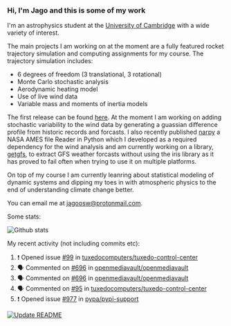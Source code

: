 ### Hi, I'm Jago and this is some of my work

<!--
**jagoosw/jagoosw** is a ✨ _special_ ✨ repository because its `README.md` (this file) appears on your GitHub profile.

Here are some ideas to get you started:

- 🔭 I’m currently working on ...
- 🌱 I’m currently learning ...
- 👯 I’m looking to collaborate on ...
- 🤔 I’m looking for help with ...
- 💬 Ask me about ...
- 📫 How to reach me: ...
- 😄 Pronouns: ...
- ⚡ Fun fact: ...
-->

I'm an astrophysics student at the [University of Cambridge](https://www.ast.cam.ac.uk/students/current.undergraduates/part.ii.astrophysics) with a wide variety of interest.

The main projects I am working on at the moment are a fully featured rocket trajectory simulation and computing assignments for my course. The trajectory simulation includes:
- 6 degrees of freedom (3 translational, 3 rotational)
- Monte Carlo stochastic analysis
- Aerodynamic heating model
- Use of live wind data
- Variable mass and moments of inertia models

The first release can be found [here](https://github.com/CUSF-Simulation/CamPyRoS). At the moment I am working on adding stochastic variability to the wind data by generating a guassian difference profile from historic records and forcasts. I also recently published [narpy](https://pypi.org/project/narpy/) a NASA AMES file Reader in Python which I developed as a required dependency for the wind analysis and am currently working on a library, [getgfs](https://github.com/jagoosw/getgfs), to extract GFS weather forcasts without using the iris library as it has proved to fail often when trying to use it on multiple platforms.

On top of my course I am currently leanring about statistical modeling of dynamic systems and dipping my toes in with atmospheric physics to the end of understanding climate change better.

You can email me at [jagoosw@protonmail.com](mail:jagoosw@protonmail.com).

Some stats:

![Github stats](https://github-readme-stats.vercel.app/api?username=jagoosw&count_private=true&show_icons=true&theme=radical&hide_title=true&hide_border=true)
[](https://komarev.com/ghpvc/?username=jagoosw)

My recent activity (not including commits etc):
<!--START_SECTION:activity-->
1. ❗️ Opened issue [#99](https://github.com/tuxedocomputers/tuxedo-control-center/issues/99) in [tuxedocomputers/tuxedo-control-center](https://github.com/tuxedocomputers/tuxedo-control-center)
2. 🗣 Commented on [#696](https://github.com/openmediavault/openmediavault/issues/696) in [openmediavault/openmediavault](https://github.com/openmediavault/openmediavault)
3. 🗣 Commented on [#696](https://github.com/openmediavault/openmediavault/issues/696) in [openmediavault/openmediavault](https://github.com/openmediavault/openmediavault)
4. 🗣 Commented on [#95](https://github.com/tuxedocomputers/tuxedo-control-center/issues/95) in [tuxedocomputers/tuxedo-control-center](https://github.com/tuxedocomputers/tuxedo-control-center)
5. ❗️ Opened issue [#977](https://github.com/pypa/pypi-support/issues/977) in [pypa/pypi-support](https://github.com/pypa/pypi-support)
<!--END_SECTION:activity-->
[![Update README](https://github.com/jagoosw/jagoosw/actions/workflows/update-readme.yml/badge.svg)](https://github.com/jagoosw/jagoosw/actions/workflows/update-readme.yml)
